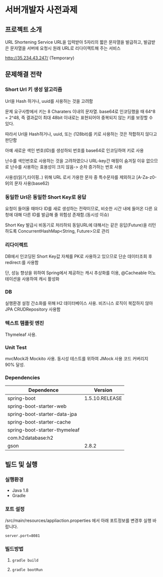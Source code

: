 # 서버개발자 사전과제

## 프로젝트 소개
URL Shortening Service
URL을 입력받아 5자리의 짧은 문자열을 발급하고, 발급받은 문자열을 서버에 요청시 원래 URL로 리다이렉트해 주는 서비스

http://35.234.43.247/ (Temporary)


## 문제해결 전략
### Short Url 키 생성 알고리즘
Url을 Hash 하거나, uuid를 사용하는 것을 고려함 

문제 요구사항에서 키는 8 Charaters 이내의 문자열. base64로 인코딩했을 때 64^8  = 2^48, 즉 결과값이 최대 48bit 이내로는 표현되어야 중복되지 않는 키를 보장할 수 있다.

따라서 Url을 Hash하거나, uuid, 또는 (128bit)를 키로 사용하는 것은 적합하지 않다고 판단함

아예 새로운 색인 번호(ID)를 생성하되 번호를 base64로 인코딩하여 키로 사용

난수를 색인번호로 사용하는 것을 고려하였으나 URL-key간 매핑이 숨겨질 이유 없으므로 난수를 사용하는 효용성이 크지 않음-> 순차 증가하는 번호 사용

사용성(읽기,타이핑..) 위해 URL 로서 가용한 문자 중 특수문자를 제외하고 [A-Za-z0-9]의 문자 사용(base62)

### 동일한 Url은 동일한 Short Key로 응답

요청이 들어올 때마다 ID를 새로 생성하는 전략이므로, 비슷한 시간 내에 들어온 다른 요청에 대해 다른 ID를 발급해 줄 위험성 존재함.(동시성 이슈)

Short Key 발급시 비동기로 처리하되 동일URL에 대해서는 같은 응답(Future)을 리턴하도록 ConcurrentHashMap<String, Future>으로 관리

### 리다이렉트

DB에서 인코딩된 Short Key값 자체를 PK로 사용하고 있으므로 단순 데이터조회 후 redirect:를 사용함

단, 성능 향상을 위하여 Spring에서 제공하는 캐시 추상화를 이용, @Cacheable 어노테이션을 사용하여 캐시 활성화

### DB
실행환경 설정 간소화를 위해 H2 데이터베이스 사용. 
비즈니스 로직이 복잡하지 않아 JPA CRUDRepository 사용함

### 텍스트 템플릿 엔진
Thymeleaf 사용. 

### Unit Test
mvcMock과 Mockito 사용.
동시성 테스트를 위하여 JMock 사용 
코드 커버리지 90% 달성.


### Dependencies
Dependence         |Version
-------------------|-------
spring-boot       |1.5.10.RELEASE 
spring-boot-starter-web |
spring-boot-starter-data-jpa |
spring-boot-starter-cache|
spring-boot-starter-thymeleaf |
com.h2database:h2 |
gson | 2.8.2


## 빌드 및 실행

### 실행환경
- Java 1.8
- Gradle

### 포트 설정

/src/main/resources/appliaction.properties 에서 아래 포트정보를 변경후 실행 바랍니다.


`server.port=8081`


### 빌드방법

1. `gradle build`

2. `gradle bootRun`
